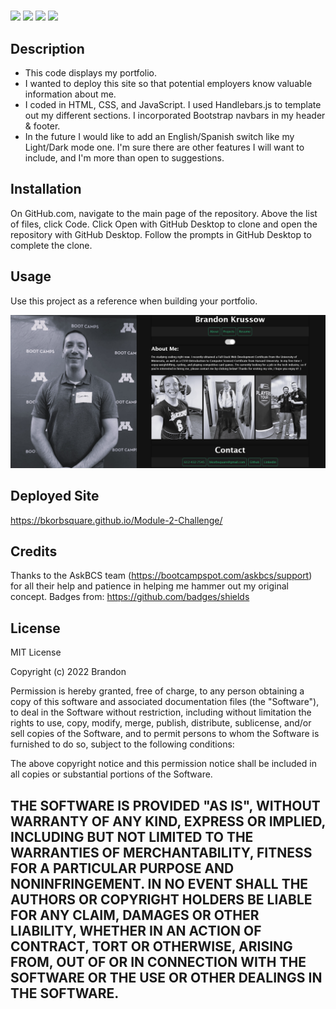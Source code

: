 # <Module-2-Challenge>

![](https://img.shields.io/badge/Created%20by-Brandon%20Krussow-blue?style=for-the-badge) 
![](https://img.shields.io/badge/License-MIT-yellow?style=flat-square) ![](https://img.shields.io/badge/Handlebars.js-4.7-brightgreen) ![](https://img.shields.io/badge/Bootstrap-5.2-blueviolet)

## Description

- This code displays my portfolio.
- I wanted to deploy this site so that potential employers know valuable information about me.
- I coded in HTML, CSS, and JavaScript. I used Handlebars.js to template out my different sections. I incorporated Bootstrap navbars in my header & footer. 
- In the future I would like to add an English/Spanish switch like my Light/Dark mode one. I'm sure there are other features I will want to include, and I'm more than open to suggestions. 

## Installation

On GitHub.com, navigate to the main page of the repository. Above the list of files, click Code. Click Open with GitHub Desktop to clone and open the repository with GitHub Desktop. Follow the prompts in GitHub Desktop to complete the clone.

## Usage

Use this project as a reference when building your portfolio.

![image](/assets/images/PortfolioScreenshot.PNG)

## Deployed Site
https://bkorbsquare.github.io/Module-2-Challenge/

## Credits

Thanks to the AskBCS team (https://bootcampspot.com/askbcs/support) for all their help and patience in helping me hammer out my original concept. Badges from: https://github.com/badges/shields 

## License

MIT License

Copyright (c) 2022 Brandon

Permission is hereby granted, free of charge, to any person obtaining a copy of this software and associated documentation files (the "Software"), to deal in the Software without restriction, including without limitation the rights to use, copy, modify, merge, publish, distribute, sublicense, and/or sell copies of the Software, and to permit persons to whom the Software is furnished to do so, subject to the following conditions:

The above copyright notice and this permission notice shall be included in all copies or substantial portions of the Software.

THE SOFTWARE IS PROVIDED "AS IS", WITHOUT WARRANTY OF ANY KIND, EXPRESS OR IMPLIED, INCLUDING BUT NOT LIMITED TO THE WARRANTIES OF MERCHANTABILITY, FITNESS FOR A PARTICULAR PURPOSE AND NONINFRINGEMENT. IN NO EVENT SHALL THE AUTHORS OR COPYRIGHT HOLDERS BE LIABLE FOR ANY CLAIM, DAMAGES OR OTHER LIABILITY, WHETHER IN AN ACTION OF CONTRACT, TORT OR OTHERWISE, ARISING FROM, OUT OF OR IN CONNECTION WITH THE SOFTWARE OR THE USE OR OTHER DEALINGS IN THE SOFTWARE.
---